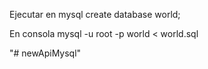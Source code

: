 Ejecutar en mysql
create database world;

En consola
mysql -u root -p world < world.sql

"# newApiMysql" 
